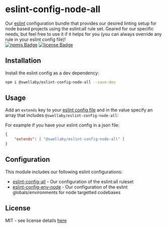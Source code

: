 # eslint-config-node-all
Our [eslint][eslint-url] configuration bundle that provides our desired linting setup for node based projects using the eslint:all rule set. Geared for our specific needs, but feel free to use it if it helps for you (you can always override any rule in your eslint config file)!  
[![npmjs Badge][npmjs-version-badge]][npmjs-pkg-url] [![license Badge][license-badge]][license-url]

## Installation
Install the eslint config as a dev dependency:
```sh
npm i @swellaby/eslint-config-node-all --save-dev
```

## Usage
Add an `extends` key to your [eslint config file][eslint-config-files-url] and in the value specify an array that includes `@swellaby/eslint-config-node-all`:

For example if you have your eslint config in a json file:
```json
{
    "extends": [ "@swellaby/eslint-config-node-all" ]
}
``` 

## Configuration
This module includes our following eslint configurations:  

* [eslint-config-all][eslint-all-config] - Our configuration of the eslint:all ruleset
* [eslint-config-env-node][eslint-env-node-config] - Our configuration of the eslint globals/environments for node targetted codebases

## License
MIT - see license details [here][license-url]

[npmjs-version-badge]: https://img.shields.io/npm/v/@swellaby/eslint-config-node-all.svg
[npmjs-pkg-url]: https://www.npmjs.com/package/@swellaby/eslint-config-node-all
[eslint-url]: https://eslint.org/
[eslint-config-files-url]: https://eslint.org/docs/user-guide/configuring#using-configuration-files
[license-url]: https://github.com/swellaby/eslint-config/blob/master/LICENSE
[license-badge]: https://img.shields.io/github/license/swellaby/eslint-config.svg
[eslint-all-config]: https://github.com/swellaby/eslint-config/blob/master/rules/all/README.md#configuration
[eslint-env-node-config]: https://github.com/swellaby/eslint-config/blob/master/env/node/README.md#configuration